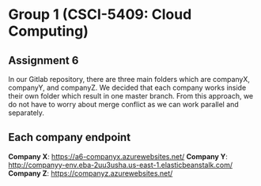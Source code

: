 # Group 1 (CSCI-5409: Cloud Computing)

## Assignment 6

In our Gitlab repository, there are three main folders which are companyX, companyY, and companyZ. We decided that each company works inside their own folder which result in one master branch. From this approach, we do not have to worry about merge conflict as we can work parallel and separately.

## Each company endpoint
**Company X**: https://a6-companyx.azurewebsites.net/
**Company Y**: http://companyy-env.eba-2uu3usha.us-east-1.elasticbeanstalk.com/
**Company Z**: https://companyz.azurewebsites.net/